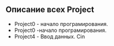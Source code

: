 ## Описание всех Project
* Project0 - начало програмирования.
* Project0 -начало програмирования.
* Project4 - Ввод данных. Cin
